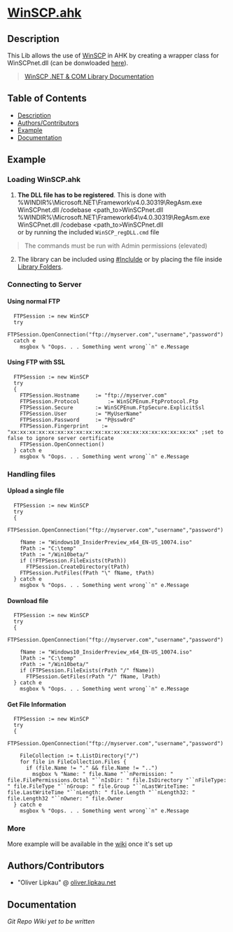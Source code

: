 # [WinSCP.ahk](http://lipkau.github.io/WinSCP.ahk/)  
## <a name="desc"></a>Description
This Lib allows the use of [WinSCP](http://winscp.net/) in AHK by creating a wrapper class for WinSCPnet.dll (can be donwloaded [here](http://winscp.net/eng/download.php)).  
> [WinSCP .NET & COM Library Documentation](http://winscp.net/eng/docs/library)  

## Table of Contents  
* [Description](#desc)
* [Authors/Contributors](#dev-team)
* [Example](#usage)
* [Documentation](#doc)

## <a name="usage"></a>Example  

### Loading WinSCP.ahk
1. **The DLL file has to be registered**. This is done with  
      %WINDIR%\Microsoft.NET\Framework\v4.0.30319\RegAsm.exe WinSCPnet.dll /codebase <path_to>WinSCPnet.dll
      %WINDIR%\Microsoft.NET\Framework64\v4.0.30319\RegAsm.exe WinSCPnet.dll /codebase <path_to>WinSCPnet.dll  
or by running the included `WinSCP_regDLL.cmd` file  
> The commands must be run with Admin permissions (elevated)  
2. The library can be included using [#Inclulde](http://ahkscript.org/docs/commands/_Include.htm) or by placing the file inside [Library Folders](http://ahkscript.org/docs/Functions.htm#lib).  

### Connecting to Server  
#### Using normal FTP  

      FTPSession := new WinSCP
	  try
	    FTPSession.OpenConnection("ftp://myserver.com","username","password")
	  catch e
	    msgbox % "Oops. . . Something went wrong``n" e.Message

#### Using FTP with SSL  

      FTPSession := new WinSCP
	  try
	  {
        FTPSession.Hostname		:= "ftp://myserver.com"
        FTPSession.Protocol 		:= WinSCPEnum.FtpProtocol.Ftp
        FTPSession.Secure 		:= WinSCPEnum.FtpSecure.ExplicitSsl
        FTPSession.User			:= "MyUserName"
        FTPSession.Password		:= "P@ssw0rd"
        FTPSession.Fingerprint    := "xx:xx:xx:xx:xx:xx:xx:xx:xx:xx:xx:xx:xx:xx:xx:xx:xx:xx:xx:xx" ;set to false to ignore server certificate
		FTPSession.OpenConnection()
      } catch e
	    msgbox % "Oops. . . Something went wrong``n" e.Message

### Handling files  
#### Upload a single file  

      FTPSession := new WinSCP
	  try
	  {
        FTPSession.OpenConnection("ftp://myserver.com","username","password")
	    
	    fName := "Windows10_InsiderPreview_x64_EN-US_10074.iso"
	    fPath := "C:\temp"
		tPath := "/Win10beta/"
		if (!FTPSession.FileExists(tPath))
		  FTPSession.CreateDirectory(tPath)
	    FTPSession.PutFiles(fPath "\" fName, tPath)
	  } catch e
	    msgbox % "Oops. . . Something went wrong``n" e.Message  

#### Download file  

      FTPSession := new WinSCP
	  try
	  {
        FTPSession.OpenConnection("ftp://myserver.com","username","password")
	    
	    fName := "Windows10_InsiderPreview_x64_EN-US_10074.iso"
	    lPath := "C:\temp"
		rPath := "/Win10beta/"
		if (FTPSession.FileExists(rPath "/" fName))
	      FTPSession.GetFiles(rPath "/" fName, lPath)
	  } catch e
	    msgbox % "Oops. . . Something went wrong``n" e.Message  
		
#### Get File Information  

      FTPSession := new WinSCP
	  try
	  {
        FTPSession.OpenConnection("ftp://myserver.com","username","password")
	    
	    FileCollection := t.ListDirectory("/")
	    for file in FileCollection.Files {
		  if (file.Name != "." && file.Name != "..")
            msgbox % "Name: " file.Name "``nPermission: " file.FilePermissions.Octal "``nIsDir: " file.IsDirectory "``nFileType: " file.FileType "``nGroup: " file.Group "``nLastWriteTime: " file.LastWriteTime "``nLength: " file.Length "``nLength32: " file.Length32 "``nOwner: " file.Owner
	  } catch e
	    msgbox % "Oops. . . Something went wrong``n" e.Message 

### More  
More example will be available in the [wiki](wiki) once it's set up

## <a name="dev-team"></a>Authors/Contributors  
* "Oliver Lipkau" @ [oliver.lipkau.net](http://oliver.lipkau.net)

## <a name="doc"></a>Documentation
_Git Repo Wiki yet to be written_